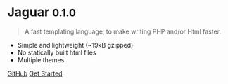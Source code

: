 # Jaguar <small>0.1.0</small>

> A fast templating language, to make writing PHP and/or Html faster.

* Simple and lightweight (~19kB gzipped)
* No statically built html files
* Multiple themes

[GitHub](https://github.com/jaguar-language/jaguar/)
[Get Started](#jaguar-templating-language)
